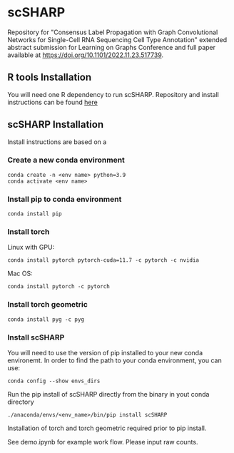 # scSHARP

Repository for "Consensus Label Propagation with Graph Convolutional Networks for Single-Cell RNA Sequencing Cell Type Annotation" extended abstract submission for Learning on Graphs Conference and full paper available at https://doi.org/10.1101/2022.11.23.517739.

## R tools Installation
You will need one R dependency to run scSHARP. Repository and install instructions can be found [here](https://github.com/W-Holtz/R4scSHARP)

## scSHARP Installation

Install instructions are based on a 
### Create a new conda environment
```
conda create -n <env name> python=3.9
conda activate <env name>
```
### Install pip to conda environment
```
conda install pip
```
### Install torch

Linux with GPU:
```
conda install pytorch pytorch-cuda=11.7 -c pytorch -c nvidia
``` 
Mac OS:
```
conda install pytorch -c pytorch
```

### Install torch geometric
```
conda install pyg -c pyg
```

### Install scSHARP
You will need to use the version of pip installed to your new conda environemt. In order to find the path to your conda environment, you can use:
```
conda config --show envs_dirs
```
Run the pip install of scSHARP directly from the binary in yout conda directory
```
./anaconda/envs/<env_name>/bin/pip install scSHARP
```

Installation of torch and torch geometric required prior to pip install.

See demo.ipynb for example work flow.
Please input raw counts.
